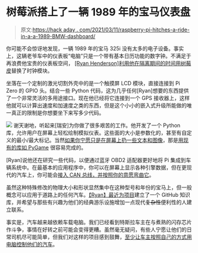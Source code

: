 # 树莓派搭上了一辆 1989 年的宝马仪表盘

> 原文:[https://hack aday . com/2021/03/11/raspberry-pi-hitches-a-ride-in-a-a-1989-BMW-dashboard/](https://hackaday.com/2021/03/11/raspberry-pi-hitches-a-ride-in-a-1989-bmw-dashboard/)

你可能不会惊讶地发现，一辆 1989 年的宝马 325i 没有太多的电子设备。事实上，这辆老爷车中的仪表板“电脑”只是一个带有基本日历功能的数字钟。不满足于再浪费他宝贵的仪表板空间， [[Ryan Henderson]利用他在隔离期间的时间用树莓皮](https://www.linkedin.com/pulse/weekend-projects-digital-dash-ryan-henderson)替换了时钟模块。

坐落在一个定制的激光切割外壳中的是一个触摸屏 LCD 模块，直接连接到 Pi Zero 的 GPIO 头。结合一些 Python 代码，这为几乎任何[Ryan]想要的东西提供了一个非常灵活的多用途接口。现在他已经将它连接到一个 GPS 接收器上，这样他就可以计算出速度和加速度之类的东西，但是这个小小的嵌入式升级所能做的唯一真正的限制是你想要坐下来写多少代码。

[![](../Images/15ea26b23670820ce029afeecd7d0055.png)](https://hackaday.com/wp-content/uploads/2021/03/bmwpi_detail.jpg) 谢天谢地，听起来[瑞安]为你做了很多艰苦的工作。他开发了一个 Python 库，允许用户在屏幕上轻松绘制模拟仪表。这些面的大小是参数化的，甚至有自定义的最小/最大标记。当然[如果你宁愿只是在屏幕上扔一些文本和图像](https://hackaday.com/2018/03/21/making-pictures-worth-1000-words-in-python/)，那是[用现有的库如 PyGame](https://hackaday.com/2020/10/28/pygame-celebrates-20-years-by-releasing-pygame-2-0/) 很容易完成的。

[Ryan]说他还在研究一些代码，以便通过蓝牙 OBD2 适配器更好地将 Pi 集成到车辆系统中。在最基本的应用程序中，你可以在屏幕上显示各种引擎数据，但在更现代的汽车上，你可能会[接入 CAN 总线，并按照你的意愿弯曲它](https://hackaday.com/2019/05/09/sniffing-can-to-add-new-features-to-a-modern-car/)。

虽然这种特殊修改的物理大小和形状显然集中在这种型号和年份的宝马上，但一般概念可以应用于道路上的任何汽车。[【Ryan】最近为项目](https://github.com/ryanredbaron/E30_Upgraded_OBC)建立了一个 GitHub 知识库，并希望与那些有兴趣为他们的经典游乐设施增加一点现代~~复杂性~~便利性的人建立联系。

事实是，汽车越来越依赖车载电脑。我们已经看到特斯拉车主在与煮熟的闪存芯片作斗争，事情在好转之前可能会变得更糟。虽然毫无疑问，有些人宁愿让他们的日常司机尽可能简单，但我们对这样的项目感到鼓舞，[至少让车主按照自己的方式用电脑控制他们的汽车](https://hackaday.com/2021/01/30/nissan-gives-up-root-shell-thanks-to-hacked-usb-drive/)。